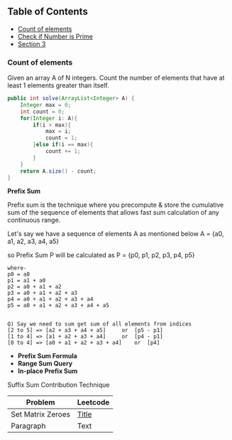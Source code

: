 ## Table of Contents

- [Count of elements](#Count-of-elements)
- [Check if Number is Prime](#check-if-Number-is-Prime)
- [Section 3](#section-3)

### Count of elements
Given an array A of N integers. Count the number of elements that have at least 1 elements greater than itself.

```java
public int solve(ArrayList<Integer> A) {
    Integer max = 0;
    int count = 0;
    for(Integer i: A){
        if(i > max){
            max = i;
            count = 1;
        }else if(i == max){
            count += 1;
        }
    }
    return A.size() - count;
}
```    












































**Prefix Sum**

Prefix sum is the technique where you precompute & store the cumulative sum of the sequence of elements that allows fast sum calculation of any continuous range.

Let's say we have a sequence of elements A as mentioned below
A = {a0, a1, a2, a3, a4, a5}

so Prefix Sum P will be calculated as
P = {p0, p1, p2, p3, p4, p5}

``` 
where-
p0 = a0
p1 = a1 + a0
p2 = a0 + a1 + a2
p3 = a0 + a1 + a2 + a3 
p4 = a0 + a1 + a2 + a3 + a4
p5 = a0 + a1 + a2 + a3 + a4 + a5


Q) Say we need to sum get sum of all elements from indices 
[2 to 5] => [a2 + a3 + a4 + a5]		or	[p5 - p1] 
[1 to 4] => [a1 + a2 + a3 + a4] 	or	[p4 - p1]
[0 to 4] => [a0 + a1 + a2 + a3 + a4] 	or 	[p4]
```
- **Prefix Sum Formula**
- **Range Sum Query**
- **In-place Prefix Sum**


Suffix Sum
Contribution Technique

| Problem      | Leetcode |
| ----------- | ----------- |
| Set Matrix Zeroes      | [Title](https://leetcode.com/problems/set-matrix-zeroes/)       |
| Paragraph   | Text        |
